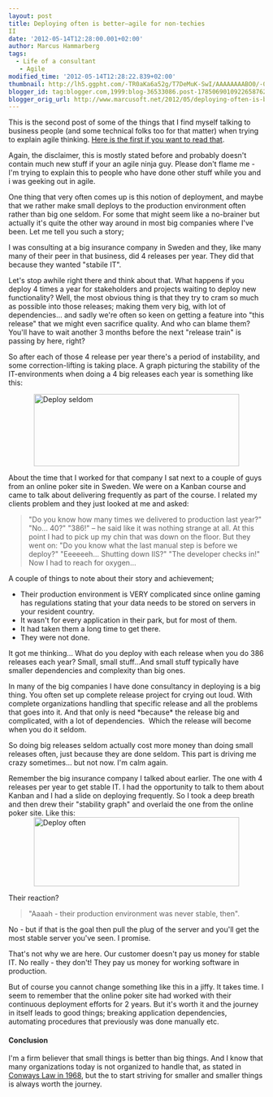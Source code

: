 ```yaml
---
layout: post
title: Deploying often is better–agile for non-techies
II
date: '2012-05-14T12:28:00.001+02:00'
author: Marcus Hammarberg
tags:
  - Life of a consultant
   - Agile
modified_time: '2012-05-14T12:28:22.839+02:00'
thumbnail: http://lh5.ggpht.com/-TR0aKa6a52g/T7DeMuK-SwI/AAAAAAAABO0/-0gfQCQXp38/s72-c/Deploy%252520seldom_thumb%25255B3%25255D.png?imgmax=800
blogger_id: tag:blogger.com,1999:blog-36533086.post-1785069010922658762
blogger_orig_url: http://www.marcusoft.net/2012/05/deploying-often-is-betteragile-for-non.html
---
```



This is the second post of some of the things that I find myself talking
to business people (and some technical folks too for that matter) when
trying to explain agile thinking. <a
href="http://www.marcusoft.net/2012/05/agile-is-good-for-business-part-i.html"
target="_blank">Here is the first if you want to read that</a>.

Again, the disclaimer, this is mostly stated before and probably doesn't
contain much new stuff if your an agile ninja guy. Please don't flame
me - I'm trying to explain this to people who have done other stuff
while you and i was geeking out in agile.



One thing that very often comes up is this notion of deployment, and
maybe that we rather make small deploys to the production environment
often rather than big one seldom.
For some that might seem like a no-brainer but actually it's quite the
other way around in most big companies where I've been. Let me tell you
such a story;

I was consulting at a big insurance company in Sweden and they, like
many many of their peer in that business, did 4 releases per year. They
did that because they wanted "stabile IT".

Let's stop awhile right there and think about that. What happens if you
deploy 4 times a year for stakeholders and projects waiting to deploy
new functionality? Well, the most obvious thing is that they try to cram
so much as possible into those releases; making them very big, with lot
of dependencies… and sadly we're often so keen on getting a feature into
"this release" that we might even sacrifice quality. And who can blame
them? You'll have to wait another 3 months before the next "release
train" is passing by here, right?

So after each of those 4 release per year there's a period of
instability, and some correction-lifting is taking place. A graph
picturing the stability of the IT-environments when doing a 4 big
releases each year is something like this:

[<img
src="http://lh5.ggpht.com/-TR0aKa6a52g/T7DeMuK-SwI/AAAAAAAABO0/-0gfQCQXp38/Deploy%252520seldom_thumb%25255B3%25255D.png?imgmax=800"
title="Deploy seldom"
style="background-image: none; border-bottom: 0px; border-left: 0px; padding-left: 0px; padding-right: 0px; display: block; float: none; margin-left: auto; border-top: 0px; margin-right: auto; border-right: 0px; padding-top: 0px"
data-border="0" width="404" height="142" alt="Deploy seldom" />](http://lh3.ggpht.com/--MouFJW1_MM/T7DeLvggFDI/AAAAAAAABOs/JzdVtaSN4jk/s1600-h/Deploy%252520seldom%25255B5%25255D.png)

About the time that I worked for that company I sat next to a couple of
guys from an online poker site in Sweden. We were on a Kanban course and
came to talk about delivering frequently as part of the course. I
related my clients problem and they just looked at me and asked:

> "Do you know how many times we delivered to production last year?"
> "No… 40?"
> "386!" – he said like it was nothing strange at all. At this point I
> had to pick up my chin that was down on the floor. But they went on:
> "Do you know what the last manual step is before we deploy?"
> "Eeeeeeh… Shutting down IIS?"
> "The developer checks in!"
> Now I had to reach for oxygen…

A couple of things to note about their story and achievement;

-   Their production environment is VERY complicated since online gaming
    has regulations stating that your data needs to be stored on servers
    in your resident country.
-   It wasn't for every application in their park, but for most of
    them. 
-   It had taken them a long time to get there.
-   They were not done.

It got me thinking… What do you deploy with each release when you do 386
releases each year? Small, small stuff…And small stuff typically have
smaller dependencies and complexity than big ones.

In many of the big companies I have done consultancy in deploying is a
big thing. You often set up complete release project for crying out
loud. With complete organizations handling that specific release and all
the problems that goes into it.
And that only is need \*because\* the release big and complicated, with
a lot of dependencies.  Which the release will become when you do it
seldom.

So doing big releases seldom actually cost more money than doing small
releases often, just because they are done seldom. This part is driving
me crazy sometimes… but not now. I'm calm again.

Remember the big insurance company I talked about earlier. The one with
4 releases per year to get stable IT. I had the opportunity to talk to
them about Kanban and I had a slide on deploying frequently. So I took a
deep breath and then drew their "stability graph" and overlaid the one
from the online poker site. Like this:
[<img
src="http://lh5.ggpht.com/-cTCS0EVTpOk/T7DeO_vN6vI/AAAAAAAABPE/Xp5niW459cw/Deploy%252520often_thumb%25255B1%25255D.png?imgmax=800"
title="Deploy often"
style="background-image: none; border-bottom: 0px; border-left: 0px; padding-left: 0px; padding-right: 0px; display: block; float: none; margin-left: auto; border-top: 0px; margin-right: auto; border-right: 0px; padding-top: 0px"
data-border="0" width="404" height="136" alt="Deploy often" />](http://lh3.ggpht.com/-H8EBFmMPHe0/T7DeNtnkl-I/AAAAAAAABO8/2ivLQpr_KFQ/s1600-h/Deploy%252520often%25255B3%25255D.png)

Their reaction?

> "Aaaah - their production environment was never stable, then".

No - but if that is the goal then pull the plug of the server and you'll
get the most stable server you've seen. I promise.

That's not why we are here. Our customer doesn't pay us money for stable
IT. No really - they don't! They pay us money for working software in
production.

But of course you cannot change something like this in a jiffy. It takes
time. I seem to remember that the online poker site had worked with
their continuous deployment efforts for 2 years. But it's worth it and
the journey in itself leads to good things; breaking application
dependencies, automating procedures that previously was done manually
etc.

#### Conclusion

I'm a firm believer that small things is better than big things. And I
know that many organizations today is not organized to handle that, as
stated in <a href="http://en.wikipedia.org/wiki/Conway&#39;s_law"
target="_blank">Conways Law in 1968</a>, but the to start striving for
smaller and smaller things is always worth the journey.
